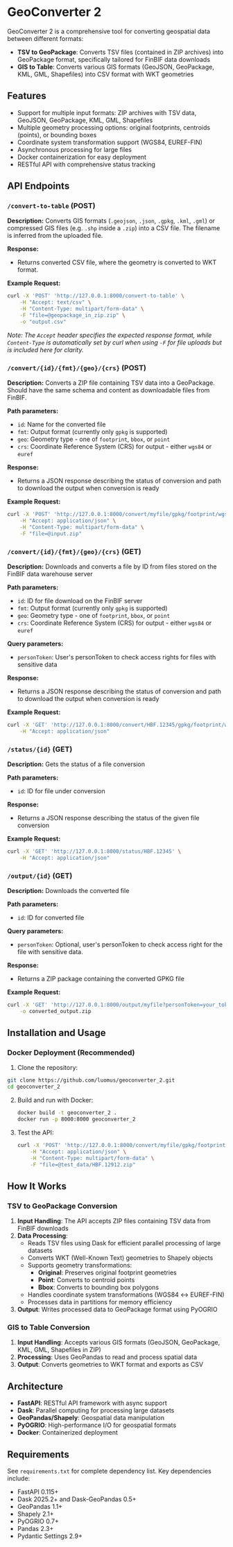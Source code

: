 # GeoConverter 2

GeoConverter 2 is a comprehensive tool for converting geospatial data between different formats:
- **TSV to GeoPackage**: Converts TSV files (contained in ZIP archives) into GeoPackage format, specifically tailored for FinBIF data downloads
- **GIS to Table**: Converts various GIS formats (GeoJSON, GeoPackage, KML, GML, Shapefiles) into CSV format with WKT geometries

## Features

- Support for multiple input formats: ZIP archives with TSV data, GeoJSON, GeoPackage, KML, GML, Shapefiles
- Multiple geometry processing options: original footprints, centroids (points), or bounding boxes
- Coordinate system transformation support (WGS84, EUREF-FIN)
- Asynchronous processing for large files
- Docker containerization for easy deployment
- RESTful API with comprehensive status tracking

## API Endpoints

### `/convert-to-table` (POST)

**Description:** Converts GIS formats (`.geojson`, `.json`, `.gpkg`, `.kml`, `.gml`) or compressed GIS files (e.g. `.shp` inside a `.zip`) into a CSV file. The filename is inferred from the uploaded file.

**Response:**
- Returns converted CSV file, where the geometry is converted to WKT format. 

**Example Request:**
```bash
curl -X 'POST' 'http://127.0.0.1:8000/convert-to-table' \
    -H "Accept: text/csv" \
    -H "Content-Type: multipart/form-data" \
    -F "file=@geopackage_in_zip.zip" \
    -o "output.csv"
```

*Note: The `Accept` header specifies the expected response format, while `Content-Type` is automatically set by curl when using `-F` for file uploads but is included here for clarity.*

### `/convert/{id}/{fmt}/{geo}/{crs}` (POST)

**Description:** Converts a ZIP file containing TSV data into a GeoPackage. Should have the same schema and content as downloadable files from FinBIF.

**Path parameters:**
- `id`: Name for the converted file
- `fmt`: Output format (currently only `gpkg` is supported)
- `geo`: Geometry type - one of `footprint`, `bbox`, or `point`
- `crs`: Coordinate Reference System (CRS) for output - either `wgs84` or `euref`

**Response:**
- Returns a JSON response describing the status of conversion and path to download the output when conversion is ready

**Example Request:**
```bash
curl -X 'POST' 'http://127.0.0.1:8000/convert/myfile/gpkg/footprint/wgs84' \
    -H "Accept: application/json" \
    -H "Content-Type: multipart/form-data" \
    -F "file=@input.zip"
```

### `/convert/{id}/{fmt}/{geo}/{crs}` (GET)

**Description:** Downloads and converts a file by ID from files stored on the FinBIF data warehouse server

**Path parameters:**
- `id`: ID for file download on the FinBIF server
- `fmt`: Output format (currently only `gpkg` is supported)
- `geo`: Geometry type - one of `footprint`, `bbox`, or `point`
- `crs`: Coordinate Reference System (CRS) for output - either `wgs84` or `euref`

**Query parameters:**
- `personToken`: User's personToken to check access rights for files with sensitive data

**Response:**
- Returns a JSON response describing the status of conversion and path to download the output when conversion is ready

**Example Request:**
```bash
curl -X 'GET' 'http://127.0.0.1:8000/convert/HBF.12345/gpkg/footprint/wgs84?personToken=your_token_here' \
    -H "Accept: application/json"
```

### `/status/{id}` (GET)

**Description:** Gets the status of a file conversion

**Path parameters:**
- `id`: ID for file under conversion
  
**Response:**
- Returns a JSON response describing the status of the given file conversion

**Example Request:**
```bash
curl -X 'GET' 'http://127.0.0.1:8000/status/HBF.12345' \
    -H "Accept: application/json"
```

### `/output/{id}` (GET)

**Description:** Downloads the converted file

**Path parameters:**
- `id`: ID for converted file

**Query parameters:**
- `personToken`: Optional, user's personToken to check access right for the file with sensitive data.

**Response:**
- Returns a ZIP package containing the converted GPKG file

**Example Request:**
```bash
curl -X 'GET' 'http://127.0.0.1:8000/output/myfile?personToken=your_token_here' \
    -o converted_output.zip
```

## Installation and Usage

### Docker Deployment (Recommended)

1. Clone the repository:
```bash
git clone https://github.com/luomus/geoconverter_2.git
cd geoconverter_2
```

2. Build and run with Docker:
   ```bash
   docker build -t geoconverter_2 .
   docker run -p 8000:8000 geoconverter_2
   ```

3. Test the API:
   ```bash
   curl -X 'POST' 'http://127.0.0.1:8000/convert/myfile/gpkg/footprint/euref' \
       -H "Accept: application/json" \
       -H "Content-Type: multipart/form-data" \
       -F "file=@test_data/HBF.12912.zip"
   ```

## How It Works

### TSV to GeoPackage Conversion

1. **Input Handling**: The API accepts ZIP files containing TSV data from FinBIF downloads
2. **Data Processing**: 
   - Reads TSV files using Dask for efficient parallel processing of large datasets
   - Converts WKT (Well-Known Text) geometries to Shapely objects
   - Supports geometry transformations:
     - **Original**: Preserves original footprint geometries
     - **Point**: Converts to centroid points
     - **Bbox**: Converts to bounding box polygons
   - Handles coordinate system transformations (WGS84 ↔ EUREF-FIN)
   - Processes data in partitions for memory efficiency
3. **Output**: Writes processed data to GeoPackage format using PyOGRIO

### GIS to Table Conversion

1. **Input Handling**: Accepts various GIS formats (GeoJSON, GeoPackage, KML, GML, Shapefiles in ZIP)
2. **Processing**: Uses GeoPandas to read and process spatial data
3. **Output**: Converts geometries to WKT format and exports as CSV

## Architecture

- **FastAPI**: RESTful API framework with async support
- **Dask**: Parallel computing for processing large datasets
- **GeoPandas/Shapely**: Geospatial data manipulation
- **PyOGRIO**: High-performance I/O for geospatial formats
- **Docker**: Containerized deployment

## Requirements

See `requirements.txt` for complete dependency list. Key dependencies include:
- FastAPI 0.115+
- Dask 2025.2+ and Dask-GeoPandas 0.5+
- GeoPandas 1.1+
- Shapely 2.1+
- PyOGRIO 0.7+
- Pandas 2.3+
- Pydantic Settings 2.9+
